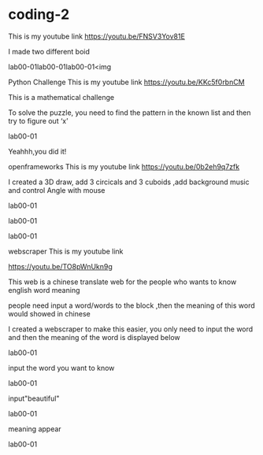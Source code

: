 # coding-2
This is my youtube link https://youtu.be/FNSV3Yov81E

I made two different boid

lab00-01lab00-01lab00-01<img

Python Challenge
This is my youtube link https://youtu.be/KKc5f0rbnCM

This is a mathematical challenge

To solve the puzzle, you need to find the pattern in the known list and then try to figure out ‘x’

lab00-01

Yeahhh,you did it!

openframeworks
This is my youtube link https://youtu.be/0b2eh9q7zfk

I created a 3D draw, add 3 circicals and 3 cuboids ,add background music and control Angle with mouse

lab00-01

lab00-01

lab00-01

webscraper
This is my youtube link

https://youtu.be/TO8pWnUkn9g

This web is a chinese translate web for the people who wants to know english word meaning

people need input a word/words to the block ,then the meaning of this word would showed in chinese

I created a webscraper to make this easier, you only need to input the word and then the meaning of the word is displayed below

lab00-01

input the word you want to know

lab00-01

input"beautiful"

lab00-01

meaning appear

lab00-01
